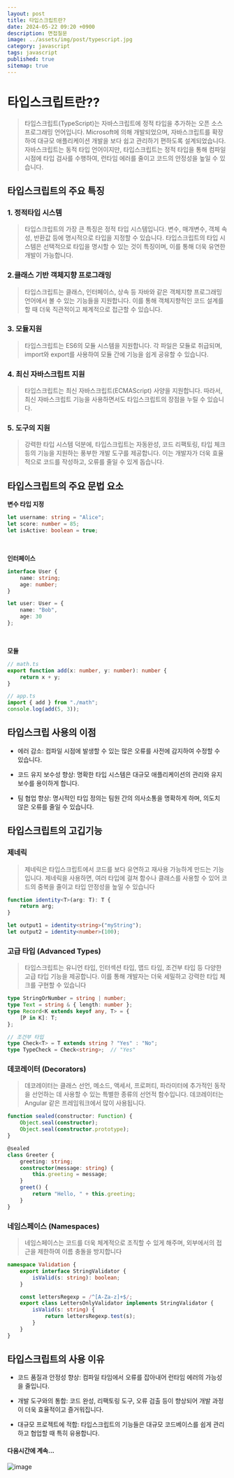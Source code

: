 ```yaml
---
layout: post
title: 타입스크립트란?
date: 2024-05-22 09:20 +0900
description: 면접질문
image: ../assets/img/post/typescript.jpg
category: javascript
tags: javascript 
published: true
sitemap: true
---
```


# 타입스크립트란??
>타입스크립트(TypeScript)는 자바스크립트에 정적 타입을 추가하는 오픈 소스 프로그래밍 언어입니다. Microsoft에 의해 개발되었으며, 자바스크립트를 확장하여 대규모 애플리케이션 개발을 보다 쉽고 관리하기 편하도록 설계되었습니다. 자바스크립트는 동적 타입 언어이지만, 타입스크립트는 정적 타입을 통해 컴파일 시점에 타입 검사를 수행하여, 런타임 에러를 줄이고 코드의 안정성을 높일 수 있습니다.

## 타입스크립트의 주요 특징

### 1. 정적타입 시스템
> 타입스크립트의 가장 큰 특징은 정적 타입 시스템입니다. 변수, 매개변수, 객체 속성, 반환값 등에 명시적으로 타입을 지정할 수 있습니다. 타입스크립트의 타입 시스템은 선택적으로 타입을 명시할 수 있는 것이 특징이며, 이를 통해 더욱 유연한 개발이 가능합니다.

### 2.클래스 기반 객체지향 프로그래밍
> 타입스크립트는 클래스, 인터페이스, 상속 등 자바와 같은 객체지향 프로그래밍 언어에서 볼 수 있는 기능들을 지원합니다. 이를 통해 객체지향적인 코드 설계를 할 때 더욱 직관적이고 체계적으로 접근할 수 있습니다.

### 3. 모듈지원
> 타입스크립트는 ES6의 모듈 시스템을 지원합니다. 각 파일은 모듈로 취급되며, import와 export를 사용하여 모듈 간에 기능을 쉽게 공유할 수 있습니다.

### 4. 최신 자바스크립트 지원
> 타입스크립트는 최신 자바스크립트(ECMAScript) 사양을 지원합니다. 따라서, 최신 자바스크립트 기능을 사용하면서도 타입스크립트의 장점을 누릴 수 있습니다.

### 5. 도구의 지원
> 강력한 타입 시스템 덕분에, 타입스크립트는 자동완성, 코드 리팩토링, 타입 체크 등의 기능을 지원하는 풍부한 개발 도구를 제공합니다. 이는 개발자가 더욱 효율적으로 코드를 작성하고, 오류를 줄일 수 있게 돕습니다.

## 타입스크립트의 주요 문법 요소

**변수 타입 지정**
````typescript
let username: string = "Alice";
let score: number = 85;
let isActive: boolean = true;
````
<br>

**인터페이스**
````typescript
interface User {
    name: string;
    age: number;
}

let user: User = {
    name: "Bob",
    age: 30
};

````
<br>

**모듈**
````typescript
// math.ts
export function add(x: number, y: number): number {
    return x + y;
}

// app.ts
import { add } from "./math";
console.log(add(5, 3));

````

## 타입스크립 사용의 이점

- 에러 감소: 컴파일 시점에 발생할 수 있는 많은 오류를 사전에 감지하여 수정할 수 있습니다. <br>

- 코드 유지 보수성 향상: 명확한 타입 시스템은 대규모 애플리케이션의 관리와 유지 보수를 용이하게 합니다. <br>

- 팀 협업 향상: 명시적인 타입 정의는 팀원 간의 의사소통을 명확하게 하며, 의도치 않은 오류를 줄일 수 있습니다. <br>

## 타입스크립트의 고깁기능

### 제네릭 
> 제네릭은 타입스크립트에서 코드를 보다 유연하고 재사용 가능하게 만드는 기능입니다. 제네릭을 사용하면, 여러 타입에 걸쳐 함수나 클래스를 사용할 수 있어 코드의 중복을 줄이고 타입 안정성을 높일 수 있습니다

````typescript
function identity<T>(arg: T): T {
    return arg;
}

let output1 = identity<string>("myString");
let output2 = identity<number>(100);
````


### 고급 타입 (Advanced Types) 
> 타입스크립트는 유니언 타입, 인터섹션 타입, 맵드 타입, 조건부 타입 등 다양한 고급 타입 기능을 제공합니다. 이를 통해 개발자는 더욱 세밀하고 강력한 타입 체크를 구현할 수 있습니다

````typescript
type StringOrNumber = string | number;
type Text = string & { length: number };
type Record<K extends keyof any, T> = {
    [P in K]: T;
};

// 조건부 타입
type Check<T> = T extends string ? "Yes" : "No";
type TypeCheck = Check<string>;  // "Yes"

````

### 데코레이터 (Decorators)
> 데코레이터는 클래스 선언, 메소드, 액세서, 프로퍼티, 파라미터에 추가적인 동작을 선언하는 데 사용할 수 있는 특별한 종류의 선언적 함수입니다. 데코레이터는 Angular 같은 프레임워크에서 많이 사용됩니다.

````typescript
function sealed(constructor: Function) {
    Object.seal(constructor);
    Object.seal(constructor.prototype);
}

@sealed
class Greeter {
    greeting: string;
    constructor(message: string) {
        this.greeting = message;
    }
    greet() {
        return "Hello, " + this.greeting;
    }
}
````

### 네임스페이스 (Namespaces)
> 네임스페이스는 코드를 더욱 체계적으로 조직할 수 있게 해주며, 외부에서의 접근을 제한하여 이름 충돌을 방지합니다

````typescript
namespace Validation {
    export interface StringValidator {
        isValid(s: string): boolean;
    }

    const lettersRegexp = /^[A-Za-z]+$/;
    export class LettersOnlyValidator implements StringValidator {
        isValid(s: string) {
            return lettersRegexp.test(s);
        }
    }
}

````

## 타입스크립트의 사용 이유

- 코드 품질과 안정성 향상: 컴파일 타임에서 오류를 잡아내어 런타임 에러의 가능성을 줄입니다. <br>

- 개발 도구와의 통합: 코드 완성, 리팩토링 도구, 오류 검출 등이 향상되어 개발 과정이 더욱 효율적이고 즐거워집니다. <br>

- 대규모 프로젝트에 적합: 타입스크립트의 기능들은 대규모 코드베이스를 쉽게 관리하고 협업할 때 특히 유용합니다. <br>

#### 다음시간에 계속...
![image](https://github.com/nicejmp1/nicejmp1.github.io/assets/163364733/90a41f22-19d3-4d17-b649-016d5880fa98)